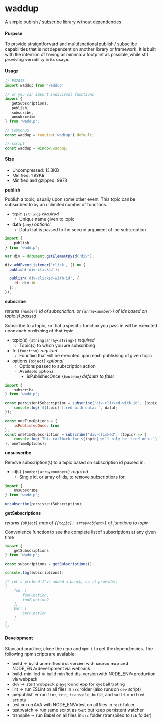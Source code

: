 waddup
===

A simple publish / subscribe library without dependencies

#### Purpose

To provide straigntforward and multifunctional publish / subscribe capabilities that is not dependent on another library or framework. It is built with the intention of having as minimal a footprint as possible, while still providing versatility in its usage.

#### Usage

```javascript
// ES2015
import waddup from 'waddup';

// or you can import individual functions
import {
   getSubscriptions,
   publish,
   subscribe,
   unsubscribe
} from 'waddup';

// CommonJS
const waddup = require('waddup').default;

// script
const waddup = window.waddup;
```

#### Size

* Uncompressed: 13.3KB
* Minified: 1.83KB
* Minified and gzipped: 997B

**publish**

Publish a topic, usually upon some other event. This topic can be subscribed to by an unlimited number of functions.
* topic `{string}` *required*
  * Unique name given to topic
* data `{any}` *optional*
  * Data that is passed to the second argument of the subscription

```javascript
import {
    publish
} from 'waddup';

var div = document.getElementById('div');

div.addEventListener('click', () => {
  publish('div-clicked');

  publish('div-clicked-with-id', {
    id: div.id
  });
});
```

**subscribe** 

*returns `{number}` id of subscription, or `{array<number>}` of ids based on topic(s) passed*

Subscribe to a topic, so that a specific function you pass in will be executed upon each publishing of that topic.
* topic(s) `{string|array<string>}` *required*
  * Topic(s) to which you are subscribing
* fn `{function}` *required*
  * Function that will be executed upon each publishing of given topic
* options `{object}` *optional*
  * Options passed to subscription action
  * Available options:
    * isPublishedOnce `{boolean}` *defaults to false*

```javascript
import {
    subscribe
} from 'waddup';

const persistentSubscription = subscribe('div-clicked-with-id', (topic, data) => {
    console.log(`${topic} fired with data: `, data);
});

const oneTimeOptions = {
    isPublishedOnce: true
};
const oneTimeSubscription = subscribe('div-clicked', (topic) => {
    console.log(`This callback for ${topic} will only be fired once.`);
), oneTimeOptions);
```

**unsubscribe**

Remove subscription(s) to a topic based on subscription id passed in.
* id(s) `{number|array<number>}` *required*
  * Single id, or array of ids, to remove subscriptions for

```javascript
import {
    unsubscribe
} from 'waddup';

unsubscribe(persistentSubscription);
```

**getSubscriptions**

*returns `{object}` map of `{[topic]: array<object>}` of functions to topic*

Convenience function to see the complete list of subscriptions at any given time

```javascript
import {
    getSubscriptions
} from 'waddup';

const subscriptions = getSubscriptions();

console.log(subscriptions);

/* let's pretend I've added a bunch, so it provides:
{
    foo: [
        fooFunction,
        fooFunction2
    ],
    bar: [
        barFunction
    ]
}
*/
```

#### Development

Standard practice, clone the repo and `npm i` to get the dependencies. The following npm scripts are available:
* build => build unminified dist version with source map and NODE_ENV=development via webpack
* build-minified => build minified dist version with NODE_ENV=production via webpack
* dev => start webpack playground App for eyeball testing
* lint => run ESLint on all files in `src` folder (also runs on `dev` script)
* prepublish => run `lint`, `test`, `transpile`, `build`, and `build-minified` scripts
* test => run AVA with NODE_ENV=test on all files in `test` folder
* test:watch => run same script as `test` but keep persistent watcher
* transpile => run Babel on all files in `src` folder (transpiled to `lib` folder)
